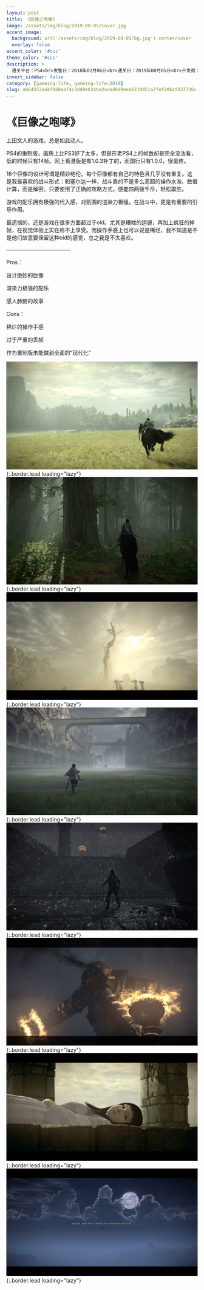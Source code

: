 ```yaml
---
layout: post
title: 《巨像之咆哮》
image: /assets/img/blog/2019-08-05/cover.jpg
accent_image: 
  background: url('/assets/img/blog/2019-08-05/bg.jpg') center/cover
  overlay: false
accent_color: '#ccc'
theme_color: '#ccc'
description: >
  通关平台：PS4<br>发售日：2018年02月06日<br>通关日：2019年08月05日<br>开发商：蓝点游戏工作室<br>发行商：SIE
invert_sidebar: false
category: [gameing-life, gameing-life-2019]
slug: ab64553ad4f960aaf4c3dd0e824be2adadbd0eeb6210451a7fef20b4fd37726c
---
```


# 《巨像之咆哮》

上田文人的游戏，总是如此动人。

PS4的重制版，画质上比PS3好了太多，但是在老PS4上的帧数却是完全没法看，低的时候只有14帧。网上看港版是有1.0.3补丁的，而国行只有1.0.0，很蛋疼。

16个巨像的设计可谓是精妙绝伦。每个巨像都有自己的特色且几乎没有重复。这是我最喜欢的战斗形式：和塞尔达一样，战斗靠的不是多么高超的操作水准、数值计算，而是解密。只要使用了正确的攻略方式，便能四两拨千斤，轻松取胜。

游戏的配乐拥有极强的代入感，对氛围的渲染力极强。在战斗中，更是有重要的引导作用。

最遗憾的，还是游戏在很多方面都过于old。尤其是糟糕的运镜，再加上疯狂的掉帧，在视觉体验上实在称不上享受。而操作手感上也可以说是稀烂，我不知道是不是他们故意要保留这种old的感觉，总之我是不太喜欢。

————————————

Pros：

设计绝妙的巨像

渲染力极强的配乐

感人肺腑的故事

Cons：

稀烂的操作手感

过于严重的丢帧

作为重制版未能做到全面的“现代化”

![](/assets/img/blog/2019-08-05/1.jpg){:.border.lead loading="lazy"}
![](/assets/img/blog/2019-08-05/2.jpg){:.border.lead loading="lazy"}
![](/assets/img/blog/2019-08-05/3.jpg){:.border.lead loading="lazy"}
![](/assets/img/blog/2019-08-05/4.jpg){:.border.lead loading="lazy"}
![](/assets/img/blog/2019-08-05/5.jpg){:.border.lead loading="lazy"}
![](/assets/img/blog/2019-08-05/6.jpg){:.border.lead loading="lazy"}
![](/assets/img/blog/2019-08-05/7.jpg){:.border.lead loading="lazy"}
![](/assets/img/blog/2019-08-05/8.jpg){:.border.lead loading="lazy"}

